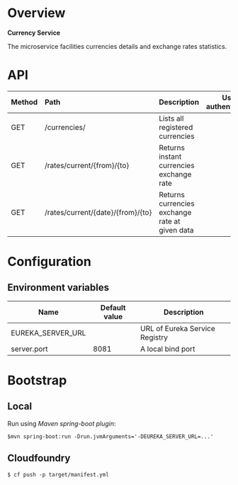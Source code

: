 # Overview

**Currency Service**

The microservice facilities currencies details and exchange rates statistics. 

# API

| Method | Path | Description | User authenticated | Available from UI |
| --- | :--- | --- | :---: | :---: |
| GET | /currencies/ | Lists all registered currencies | | × |
| GET | /rates/current/{from}/{to} | Returns instant currencies exchange rate |  | × |
| GET | /rates/current/{date}/{from}/{to} | Returns currencies exchange rate at given data |  | × |

# Configuration

## Environment variables

| Name | Default value | Description | 
| --- | --- | --- |
| EUREKA_SERVER_URL | | URL of Eureka Service Registry |
| server.port | 8081 |  A local bind port |

# Bootstrap

## Local

Run using *Maven spring-boot plugin*:

`$mvn spring-boot:run -Drun.jvmArguments='-DEUREKA_SERVER_URL=...'`

## Cloudfoundry

`$ cf push -p target/manifest.yml`

